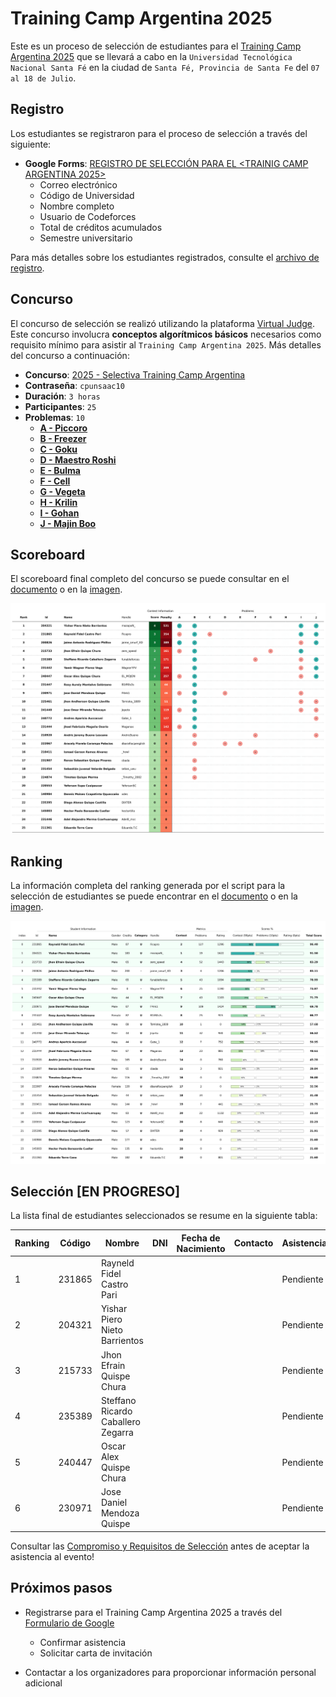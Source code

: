 # Training Camp Argentina 2025

Este es un proceso de selección de estudiantes para el [Training Camp Argentina 2025](https://www.pc-arg.com/tc-arg/more_info) que se llevará a cabo en la `Universidad Tecnológica Nacional Santa Fé` en la ciudad de `Santa Fé, Provincia de Santa Fe` del `07 al 18 de Julio`.

## Registro

Los estudiantes se registraron para el proceso de selección a través del siguiente:

- **Google Forms**: [REGISTRO DE SELECCIÓN PARA EL <TRAINIG CAMP ARGENTINA 2025>](https://docs.google.com/forms/d/e/1FAIpQLSfjO8AFxC44gYbyIfCzWGJHNlvvS8MHKU1cf7aQUqjLGXkTog/viewform?usp=dialog)
  - Correo electrónico
  - Código de Universidad
  - Nombre completo
  - Usuario de Codeforces
  - Total de créditos acumulados
  - Semestre universitario


Para más detalles sobre los estudiantes registrados, consulte el [archivo de registro](registered.csv).

## Concurso

El concurso de selección se realizó utilizando la plataforma [Virtual Judge](https://vjudge.net/). Este concurso involucra **conceptos algorítmicos básicos** necesarios como requisito mínimo para asistir al `Training Camp Argentina 2025`. Más detalles del concurso a continuación:

- **Concurso**: [2025 - Selectiva Training Camp Argentina](https://vjudge.net/contest/715074)
- **Contraseña**: `cpunsaac10`
- **Duración**: `3 horas`
- **Participantes**: `25`
- **Problemas**: `10`
  - **[A - Piccoro](https://cses.fi/problemset/task/1641)**
  - **[B - Freezer](https://www.spoj.com/problems/RPLD/en/)**
  - **[C - Goku](https://cses.fi/problemset/task/2402)**
  - **[D - Maestro Roshi](https://cses.fi/problemset/task/3312)**
  - **[E - Bulma](https://cses.fi/problemset/task/1706)**
  - **[F - Cell](https://codeforces.com/problemset/problem/227/A)**
  - **[G - Vegeta](https://codeforces.com/gym/102694/problem/C)**
  - **[H - Krilin](https://codeforces.com/gym/101962/problem/B)**
  - **[I - Gohan](https://cses.fi/problemset/task/1141)**
  - **[J - Majin Boo](https://codeforces.com/problemset/problem/482/A)**

## Scoreboard

El scoreboard final completo del concurso se puede consultar en el [documento](../../scoreboard/training-camp-argentina-2025/scoreboard.csv) o en la [imagen](../../scoreboard/training-camp-argentina-2025/scoreboard.png).

![Tabla de puntuaciones](../../scoreboard/training-camp-argentina-2025/scoreboard.png)

## Ranking

La información completa del ranking generada por el script para la selección de estudiantes se puede encontrar en el [documento](ranking.csv) o en la [imagen](ranking.png).

![Imagen de ranking](ranking.png)

## Selección [EN PROGRESO]

La lista final de estudiantes seleccionados se resume en la siguiente tabla:

| Ranking | Código | Nombre | DNI | Fecha de Nacimiento | Contacto | Asistencia |
| - | - | - | - | - | - | - |
| 1 | 231865 | Rayneld Fidel Castro Pari |  |  | | Pendiente |
| 2 | 204321 | Yishar Piero Nieto Barrientos |  |  |  | Pendiente |
| 3 | 215733 | Jhon Efrain Quispe Chura |  |  |  | Pendiente |
| 4 | 235389 | Steffano Ricardo Caballero Zegarra |  |  |  | Pendiente |
| 5 | 240447 | Oscar Alex Quispe Chura |  |  |  | Pendiente |
| 6 | 230971 | Jose Daniel Mendoza Quispe |  |  |  | Pendiente |

Consultar las [Compromiso y Requisitos de Selección](../Ranking.md#compromiso-y-requisitos-de-selección) antes de aceptar la asistencia al evento!

## Próximos pasos
- Registrarse para el Training Camp Argentina 2025 a través del [Formulario de Google](https://docs.google.com/forms/d/e/1FAIpQLSdLZTFTqlv4tptvv-tZQtWJkfWPlHRk6thsUQUUmtC8Hm4lDw/viewform)
  - Confirmar asistencia
  - Solicitar carta de invitación

- Contactar a los organizadores para proporcionar información personal adicional